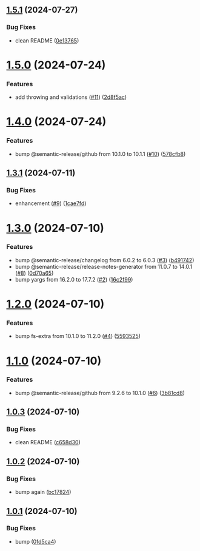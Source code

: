 ## [1.5.1](https://github.com/Abdel-Monaam-Aouini/nextjs-route-generator/compare/v1.5.0...v1.5.1) (2024-07-27)


### Bug Fixes

* clean README ([0e13765](https://github.com/Abdel-Monaam-Aouini/nextjs-route-generator/commit/0e13765ffaf17179b4fa1d038a13a2684245d2db))

# [1.5.0](https://github.com/Abdel-Monaam-Aouini/nextjs-route-generator/compare/v1.4.0...v1.5.0) (2024-07-24)


### Features

* add throwing and validations ([#11](https://github.com/Abdel-Monaam-Aouini/nextjs-route-generator/issues/11)) ([2d8f5ac](https://github.com/Abdel-Monaam-Aouini/nextjs-route-generator/commit/2d8f5ace8507937512bbcf51aa5a188e4a52f6f5))

# [1.4.0](https://github.com/Abdel-Monaam-Aouini/nextjs-route-generator/compare/v1.3.1...v1.4.0) (2024-07-24)


### Features

* bump @semantic-release/github from 10.1.0 to 10.1.1 ([#10](https://github.com/Abdel-Monaam-Aouini/nextjs-route-generator/issues/10)) ([578cfb8](https://github.com/Abdel-Monaam-Aouini/nextjs-route-generator/commit/578cfb84d18d9fa427485b57fb674421106cc001))

## [1.3.1](https://github.com/Abdel-Monaam-Aouini/nextjs-route-generator/compare/v1.3.0...v1.3.1) (2024-07-11)


### Bug Fixes

* enhancement ([#9](https://github.com/Abdel-Monaam-Aouini/nextjs-route-generator/issues/9)) ([1cae7fd](https://github.com/Abdel-Monaam-Aouini/nextjs-route-generator/commit/1cae7fdc302a73045f9b6121ff14a767058ad3c0))

# [1.3.0](https://github.com/Abdel-Monaam-Aouini/nextjs-route-generator/compare/v1.2.0...v1.3.0) (2024-07-10)


### Features

* bump @semantic-release/changelog from 6.0.2 to 6.0.3 ([#3](https://github.com/Abdel-Monaam-Aouini/nextjs-route-generator/issues/3)) ([b491742](https://github.com/Abdel-Monaam-Aouini/nextjs-route-generator/commit/b491742c03dcc161cea09b804650ee302dbaacff))
* bump @semantic-release/release-notes-generator from 11.0.7 to 14.0.1 ([#8](https://github.com/Abdel-Monaam-Aouini/nextjs-route-generator/issues/8)) ([0d70a65](https://github.com/Abdel-Monaam-Aouini/nextjs-route-generator/commit/0d70a6579489e739b7a8281b467d491a14ec921c))
* bump yargs from 16.2.0 to 17.7.2 ([#2](https://github.com/Abdel-Monaam-Aouini/nextjs-route-generator/issues/2)) ([16c2f99](https://github.com/Abdel-Monaam-Aouini/nextjs-route-generator/commit/16c2f995a279b3e699b74d7bcf423bf82b1d4bc6))

# [1.2.0](https://github.com/Abdel-Monaam-Aouini/nextjs-route-generator/compare/v1.1.0...v1.2.0) (2024-07-10)


### Features

* bump fs-extra from 10.1.0 to 11.2.0 ([#4](https://github.com/Abdel-Monaam-Aouini/nextjs-route-generator/issues/4)) ([5593525](https://github.com/Abdel-Monaam-Aouini/nextjs-route-generator/commit/5593525b723a0e2ee7c4729885e83fade7da8b20))

# [1.1.0](https://github.com/Abdel-Monaam-Aouini/nextjs-route-generator/compare/v1.0.3...v1.1.0) (2024-07-10)


### Features

* bump @semantic-release/github from 9.2.6 to 10.1.0 ([#6](https://github.com/Abdel-Monaam-Aouini/nextjs-route-generator/issues/6)) ([3b81cd8](https://github.com/Abdel-Monaam-Aouini/nextjs-route-generator/commit/3b81cd8925e0d2cd1d016d9578017b20a99f5d84))

## [1.0.3](https://github.com/Abdel-Monaam-Aouini/nextjs-route-generator/compare/v1.0.2...v1.0.3) (2024-07-10)


### Bug Fixes

* clean README ([c658d30](https://github.com/Abdel-Monaam-Aouini/nextjs-route-generator/commit/c658d306e743df391110eedb17e5ce94089dba94))

## [1.0.2](https://github.com/Abdel-Monaam-Aouini/nextjs-route-generator/compare/v1.0.1...v1.0.2) (2024-07-10)


### Bug Fixes

* bump again ([bc17824](https://github.com/Abdel-Monaam-Aouini/nextjs-route-generator/commit/bc178247fc74d0339d656a94cbb6c367a6e1e191))

## [1.0.1](https://github.com/Abdel-Monaam-Aouini/nextjs-route-generator/compare/v1.0.0...v1.0.1) (2024-07-10)


### Bug Fixes

* bump ([0fd5ca4](https://github.com/Abdel-Monaam-Aouini/nextjs-route-generator/commit/0fd5ca410f797083ac7780a5706252abab2b600d))
